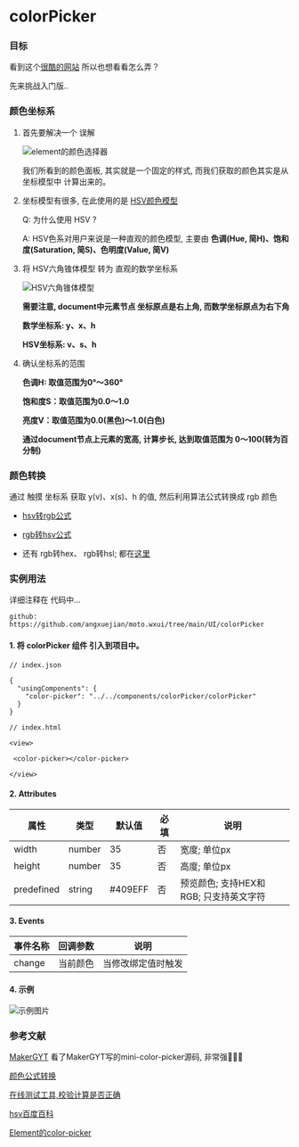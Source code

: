 # colorPicker


### 目标
看到这个[很酷的网站](https://color.hailpixel.com/)  所以也想看看怎么弄？

先来挑战入门版..

### 颜色坐标系

1. 首先要解决一个 误解

    ![element的颜色选择器](https://mmbiz.qpic.cn/mmbiz_gif/xoIzuYKVBOzLjK4NCiaq9bZVib4ibuxSjro4CrWvB0MVCVaOVnKC5dsFqb3l0tJ0EmEHXcDvbLFLJ3ycIViavKnJ7w/0?wx_fmt=gif)

    我们所看到的颜色面板, 其实就是一个固定的样式, 而我们获取的颜色其实是从 坐标模型中 计算出来的。

2. 坐标模型有很多, 在此使用的是 [HSV颜色模型](https://baike.baidu.com/item/HSV%E9%A2%9C%E8%89%B2%E6%A8%A1%E5%9E%8B/21501482)

    Q: 为什么使用 HSV ?

    A: HSV色系对用户来说是一种直观的颜色模型, 主要由 **色调(Hue, 简H)、饱和度(Saturation, 简S)、色明度(Value, 简V)**

3. 将 HSV六角锥体模型 转为 直观的数学坐标系

    ![HSV六角锥体模型](https://mmbiz.qpic.cn/mmbiz_png/xoIzuYKVBOzLjK4NCiaq9bZVib4ibuxSjroFicxf879puBBZPLkLU8whuM1LD4hZ87dVuhtiblIDGvrg5Eia17VPxciag/0?wx_fmt=png)

    **需要注意, document中元素节点 坐标原点是右上角, 而数学坐标原点为右下角**

    **数学坐标系: y、x、h**

    **HSV坐标系: v、s、h**

4. 确认坐标系的范围
    
    **色调H: 取值范围为0°～360°**

    **饱和度S：取值范围为0.0～1.0**

    **亮度V：取值范围为0.0(黑色)～1.0(白色)**
    
    **通过document节点上元素的宽高, 计算步长, 达到取值范围为 0～100(转为百分制)**

### 颜色转换

通过 触摸 坐标系 获取 y(v)、x(s)、h 的值, 然后利用算法公式转换成 rgb 颜色

- [hsv转rgb公式](https://www.rapidtables.com/convert/color/hsv-to-rgb.html)

- [rgb转hsv公式](https://www.rapidtables.com/convert/color/rgb-to-hsv.html)

- 还有 rgb转hex、 rgb转hsl; 都在[这里](https://www.rapidtables.com/convert/color/)


### 实例用法
详细注释在 代码中...

    github: https://github.com/angxuejian/moto.wxui/tree/main/UI/colorPicker


#### 1. 将 colorPicker 组件 引入到项目中。

```
// index.json

{
  "usingComponents": {
    "color-picker": "../../components/colorPicker/colorPicker"
  }
}

// index.html

<view>

 <color-picker></color-picker>

</view>

```

#### 2. Attributes
属性   | 类型   | 默认值 | 必填| 说明
---    | ---   | ---    | --- | ---
width     | number| 35     | 否  | 宽度; 单位px  
height    | number | 35    | 否  | 高度; 单位px
predefined| string |#409EFF| 否  | 预览颜色; 支持HEX和RGB; 只支持英文字符

#### 3. Events
事件名称 | 回调参数 | 说明
---     | ---     | ---
change  | 当前颜色 |当修改绑定值时触发 


#### 4. 示例

![示例图片](https://mmbiz.qpic.cn/mmbiz_gif/xoIzuYKVBOzLjK4NCiaq9bZVib4ibuxSjrokQrJSKNn75Cib2Bwicw4H0hia8dMdltP4sp6UHVtncStrIW7a6BhSicvLg/0?wx_fmt=gif)


### 参考文献
[MakerGYT](https://github.com/MakerGYT/mini-color-picker) 看了MakerGYT写的mini-color-picker源码, 非常强🤙🤙🤙

[颜色公式转换](https://www.rapidtables.com/convert/color/)

[在线测试工具,校验计算是否正确](https://c.runoob.com/front-end/868)

[hsv百度百科](https://baike.baidu.com/item/HSV/547122)

[Element的color-picker](https://element.eleme.cn/#/zh-CN/component/color-picker)

